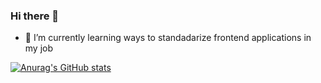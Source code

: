 ### Hi there 👋

- 🌱 I’m currently learning ways to standadarize frontend applications in my job


[![Anurag's GitHub stats](https://github-readme-stats.vercel.app/api?username=antonyfagundez&show_icons=true&theme=prussian)](https://github.com/anuraghazra/github-readme-stats)
